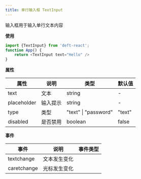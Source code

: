 ```yaml
---
title: 单行输入框 TextInput
---
```


输入框用于输入单行文本内容

**使用**

```javascript
import {TextInput} from 'deft-react';
function App() {
    return <TextInput text="Hello" />
}
```

**属性**

| 属性          | 说明   | 类型                   | 默认值    |
|-------------|------|----------------------|--------|
| text        | 文本   | string               | -      |
| placeholder | 输入提示 | string               | -      |
| type        | 类型   | "text" \| "password" | "text" |
| disabled    | 是否禁用 | boolean              | false  |


**事件**

| 事件          | 说明     | 事件类型               |
|-------------|--------|--------------------|
| textchange  | 文本发生变化 |                    |
| caretchange | 光标发生变化 |                    |